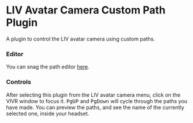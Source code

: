 # LIV Avatar Camera Custom Path Plugin
A plugin to control the LIV avatar camera using custom paths.
### Editor
You can snag the path editor [here](https://github.com/realityquintupled/LIV-CustomPathCameraBehaviour-Editor/releases).
### Controls
After selecting this plugin from the LIV avatar camera menu, click on the VIVR window to focus it. <kbd>PgUP</kbd> and <kbd>PgDown</kbd> will cycle through the paths you have made. You can preview the paths, and see the name of the currently selected one, inside your headset.
